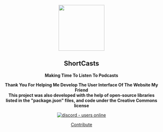 <a href="#"><p align="center">
<img height=150 src="https://gdurl.com/4yjw"/>

</p></a>
<h2 align="center">
    <strong>ShortCasts</strong>
</h2>
<p align="center">
  <strong>Making Time To Listen To Podcasts</strong>
    
</p>
<p align="center">
  <strong>Thank You For Helping Me Develop The User Interface Of The Website My Friend</strong>
    <br>
      <strong>This project was also developed with the help of open-source libraries listed in the "package.json" files, and code under the Creative Commons license</strong>
</p>
<p align="center">
  <a href="https://discord.gg/q5nxpQrY">
    <img src="https://img.shields.io/discord/851376376652627999?style=for-the-badge" alt="discord - users online" />
  </a>
</p>
<p align="center">
<a href="https://github.com/htmldev30/shortcasts/blob/master/CONTRIBUTING.md">
Contribute
</a>
</p>
